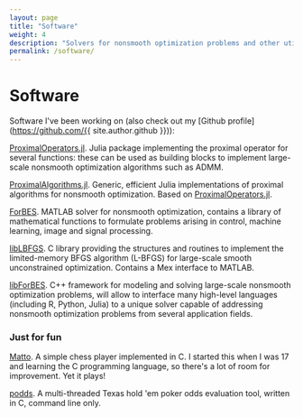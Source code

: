 ```yaml
---
layout: page
title: "Software"
weight: 4
description: "Solvers for nonsmooth optimization problems and other utilities I wrote in C, Julia, MATLAB."
permalink: /software/
---
```


# Software

Software I've been working on (also check out my [Github profile](https://github.com/{{ site.author.github }})):

[ProximalOperators.jl](https://github.com/kul-forbes/ProximalOperators.jl). Julia package implementing the proximal operator for several functions: these can be used as building blocks to implement large-scale nonsmooth optimization algorithms such as ADMM.

[ProximalAlgorithms.jl](https://github.com/kul-forbes/ProximalAlgorithms.jl). Generic, efficient Julia implementations of proximal algorithms for nonsmooth optimization. Based on [ProximalOperators.jl](https://github.com/kul-forbes/ProximalOperators.jl).

[ForBES](http://kul-forbes.github.io/ForBES/). MATLAB solver for nonsmooth optimization, contains a library of
mathematical functions to formulate problems arising in control, machine
learning, image and signal processing.

[libLBFGS](http://github.com/lostella/libLBFGS/). C library providing the structures and routines to implement the
limited-memory BFGS algorithm (L-BFGS) for large-scale smooth unconstrained
optimization. Contains a Mex interface to MATLAB.

[libForBES](http://kul-forbes.github.io/libForBES/). C++ framework for modeling and solving large-scale nonsmooth
optimization problems, will allow to interface many high-level languages
(including R, Python, Julia) to a unique solver capable of addressing nonsmooth
optimization problems from several application fields.

### Just for fun

[Matto](http://github.com/lostella/matto/). A simple chess player implemented in C. I started this when I was 17
and learning the C programming language, so there's a lot of room for
improvement. Yet it plays!

[podds](http://github.com/lostella/podds/). A multi-threaded Texas hold 'em poker odds evaluation tool, written in C, command line only.
